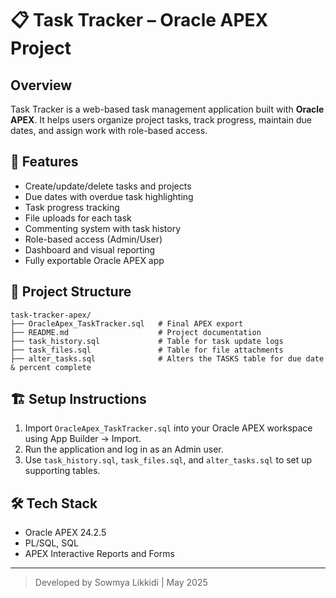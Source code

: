 
# 📋 Task Tracker – Oracle APEX Project

## Overview
Task Tracker is a web-based task management application built with **Oracle APEX**. It helps users organize project tasks, track progress, maintain due dates, and assign work with role-based access.

## 🌟 Features
- Create/update/delete tasks and projects
- Due dates with overdue task highlighting
- Task progress tracking
- File uploads for each task
- Commenting system with task history
- Role-based access (Admin/User)
- Dashboard and visual reporting
- Fully exportable Oracle APEX app

## 📁 Project Structure
```
task-tracker-apex/
├── OracleApex_TaskTracker.sql   # Final APEX export
├── README.md                    # Project documentation
├── task_history.sql             # Table for task update logs
├── task_files.sql               # Table for file attachments
├── alter_tasks.sql              # Alters the TASKS table for due date & percent complete
```

## 🏗️ Setup Instructions
1. Import `OracleApex_TaskTracker.sql` into your Oracle APEX workspace using App Builder → Import.
2. Run the application and log in as an Admin user.
3. Use `task_history.sql`, `task_files.sql`, and `alter_tasks.sql` to set up supporting tables.

## 🛠 Tech Stack
- Oracle APEX 24.2.5
- PL/SQL, SQL
- APEX Interactive Reports and Forms


---

> Developed by Sowmya Likkidi | May 2025
